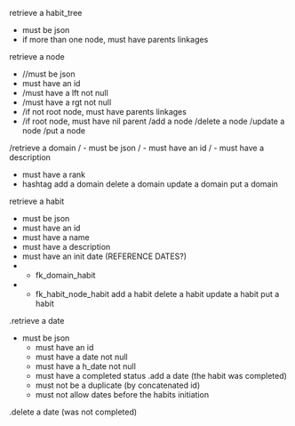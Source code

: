 <!-- tests to run.md -->

retrieve a habit_tree

- must be json
- if more than one node, must have parents linkages

<!-- Nodes -->

retrieve a node

- //must be json
- must have an id
- /must have a lft not null
- /must have a rgt not null
- /if not root node, must have parents linkages
- /if root node, must have nil parent
  /add a node
  /delete a node
  /update a node
  /put a node

<!-- Domains -->

/retrieve a domain
/ - must be json
/ - must have an id
/ - must have a description

- must have a rank
- hashtag
  add a domain
  delete a domain
  update a domain
  put a domain

<!-- Habit -->

retrieve a habit

- must be json
- must have an id
- must have a name
- must have a description
- must have an init date (REFERENCE DATES?)
- - fk_domain_habit
- - fk_habit_node_habit
    add a habit
    delete a habit
    update a habit
    put a habit

<!-- Dates -->

.retrieve a date

- must be json
  - must have an id
  - must have a date not null
  - must have a h_date not null
  - must have a completed status
    .add a date (the habit was completed)
  - must not be a duplicate (by concatenated id)
  - must not allow dates before the habits initiation

.delete a date (was not completed)
